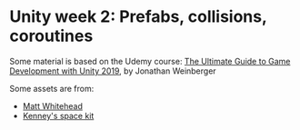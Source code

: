 # Unity week 2: Prefabs, collisions, coroutines

Some material is based on the Udemy course:
[The Ultimate Guide to Game Development with Unity 2019](https://www.udemy.com/the-ultimate-guide-to-game-development-with-unity/), by Jonathan Weinberger


Some assets are from:
* [Matt Whitehead](https://ccsearch.creativecommons.org/photos/7fd4a37b-8d1a-4d4c-80a2-4ca4a3839941)
* [Kenney's space kit](https://kenney.nl/assets/space-kit)
